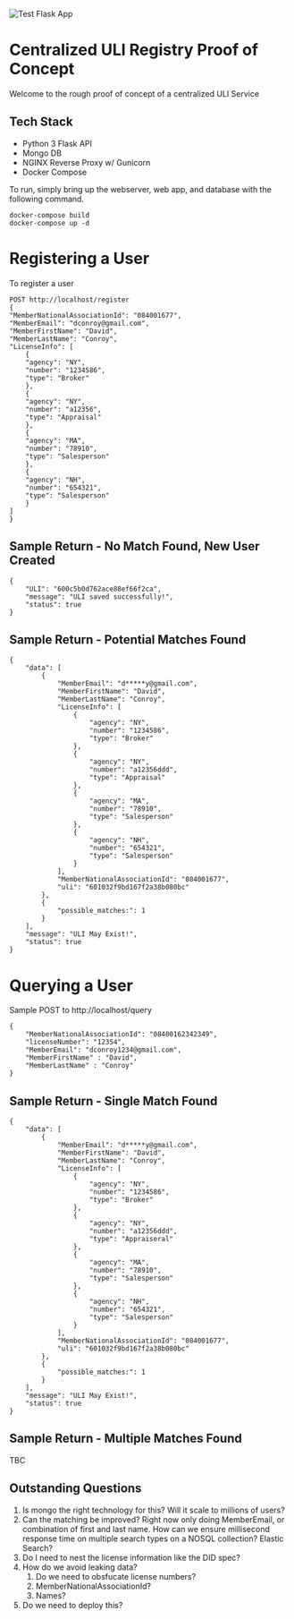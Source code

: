 ![Test Flask App](https://github.com/RESOStandards/uli-prototype/workflows/Test%20Flask%20App/badge.svg)

# Centralized ULI Registry Proof of Concept
Welcome to the rough proof of concept of a centralized ULI Service


## Tech Stack
* Python 3 Flask API 
* Mongo DB
* NGINX Reverse Proxy w/ Gunicorn
* Docker Compose


To run, simply bring up the webserver, web app,  and database with the following command.

    docker-compose build
    docker-compose up -d

# Registering a User
To register a user

    POST http://localhost/register 
    {
    "MemberNationalAssociationId": "084001677",
    "MemberEmail": "dconroy@gmail.com",
    "MemberFirstName": "David",
    "MemberLastName": "Conroy",
    "LicenseInfo": [
        {
        "agency": "NY",
        "number": "1234586",
        "type": "Broker"
        },
        {
        "agency": "NY",
        "number": "a12356",
        "type": "Appraisal"
        },
        {
        "agency": "MA",
        "number": "78910",
        "type": "Salesperson"
        },
        {
        "agency": "NH",
        "number": "654321",
        "type": "Salesperson"
        }
    ]
    }
## Sample Return - No Match Found, New User Created
    {
        "ULI": "600c5b0d762ace88ef66f2ca",
        "message": "ULI saved successfully!",
        "status": true
    }
## Sample Return - Potential Matches Found

    {
        "data": [
            {
                "MemberEmail": "d*****y@gmail.com",
                "MemberFirstName": "David",
                "MemberLastName": "Conroy",
                "LicenseInfo": [
                    {
                        "agency": "NY",
                        "number": "1234586",
                        "type": "Broker"
                    },
                    {
                        "agency": "NY",
                        "number": "a12356ddd",
                        "type": "Appraisal"
                    },
                    {
                        "agency": "MA",
                        "number": "78910",
                        "type": "Salesperson"
                    },
                    {
                        "agency": "NH",
                        "number": "654321",
                        "type": "Salesperson"
                    }
                ],
                "MemberNationalAssociationId": "084001677",
                "uli": "601032f9bd167f2a38b080bc"
            },
            {
                "possible_matches:": 1
            }
        ],
        "message": "ULI May Exist!",
        "status": true
    }

# Querying a User
Sample POST to http://localhost/query

    {
        "MemberNationalAssociationId": "08400162342349", 
        "licenseNumber": "12354",
        "MemberEmail": "dconroy1234@gmail.com",
        "MemberFirstName" : "David",
        "MemberLastName" : "Conroy"
    }
## Sample Return - Single Match Found
    {
        "data": [
            {
                "MemberEmail": "d*****y@gmail.com",
                "MemberFirstName": "David",
                "MemberLastName": "Conroy",
                "LicenseInfo": [
                    {
                        "agency": "NY",
                        "number": "1234586",
                        "type": "Broker"
                    },
                    {
                        "agency": "NY",
                        "number": "a12356ddd",
                        "type": "Appraiseral"
                    },
                    {
                        "agency": "MA",
                        "number": "78910",
                        "type": "Salesperson"
                    },
                    {
                        "agency": "NH",
                        "number": "654321",
                        "type": "Salesperson"
                    }
                ],
                "MemberNationalAssociationId": "084001677",
                "uli": "601032f9bd167f2a38b080bc"
            },
            {
                "possible_matches:": 1
            }
        ],
        "message": "ULI May Exist!",
        "status": true
    }

## Sample Return - Multiple Matches Found
TBC

## Outstanding Questions

1) Is mongo the right technology for this? Will it scale to millions of users?
2) Can the matching be improved? Right now only doing MemberEmail, or combination of first and last name. How can we ensure millisecond response time on multiple search types on a NOSQL collection? Elastic Search?
3) Do I need to nest the license information like the DID spec?
4) How do we avoid leaking data?
   1) Do we need to obsfucate license numbers? 
   2) MemberNationalAssociationId?
   3) Names?
5) Do we need to deploy this?
